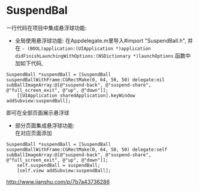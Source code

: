 # SuspendBal
一行代码在项目中集成悬浮球功能:
* 全局使用悬浮球功能:
在Appdelegate.m里导入#import "SuspendBall.h", 并在
```- (BOOL)application:(UIApplication *)application didFinishLaunchingWithOptions:(NSDictionary *)launchOptions```
函数中加如下代码,
```
SuspendBall *suspendBall = [SuspendBall suspendBallWithFrame:CGRectMake(0, 64, 50, 50) delegate:nil subBallImageArray:@[@"suspend-back", @"suspend-share", @"full_screen_exit", @"up", @"down"]];
    [[UIApplication sharedApplication].keyWindow addSubview:suspendBall];
```
即可在全部页面展示悬浮球

* 部分页面集成悬浮球功能:  
在对应页面添加
```
SuspendBall *suspendBall = [SuspendBall suspendBallWithFrame:CGRectMake(0, 64, 50, 50) delegate:self subBallImageArray:@[@"suspend-back", @"suspend-share", @"full_screen_exit", @"up", @"down"]];
    self.suspendBall = suspendBall;
    [self.view addSubview:suspendBall];
```
http://www.jianshu.com/p/7b7a43736286
